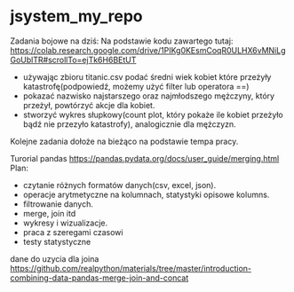 # jsystem_my_repo


Zadania bojowe na dziś:
Na podstawie kodu zawartego tutaj: https://colab.research.google.com/drive/1PIKg0KEsmCoqR0ULHX6vMNiLgGoUblTR#scrollTo=ejTk6H6BEtUT
- używając zbioru titanic.csv podać średni wiek kobiet które przeżyły katastrofę(podpowiedź, możemy użyć filter lub operatora ==)
- pokazać nazwisko najstarszego oraz najmłodszego mężczyny, który przeżył, powtórzyć akcje dla kobiet.
- stworzyć wykres słupkowy(count plot, który pokaże ile kobiet przeżyło bądź nie przezyło katastrofy),  analogicznie dla mężczyzn.

Kolejne zadania dołoże na bieżąco na podstawie tempa pracy.

Turorial pandas https://pandas.pydata.org/docs/user_guide/merging.html
Plan:
- czytanie różnych formatów danych(csv, excel, json).
- operacje arytmetyczne na kolumnach, statystyki opisowe kolumns.
- filtrowanie danych.
- merge, join itd
- wykresy i wizualizacje.
- praca z szeregami czasowi
- testy statystyczne 

dane do uzycia dla joina
https://github.com/realpython/materials/tree/master/introduction-combining-data-pandas-merge-join-and-concat

